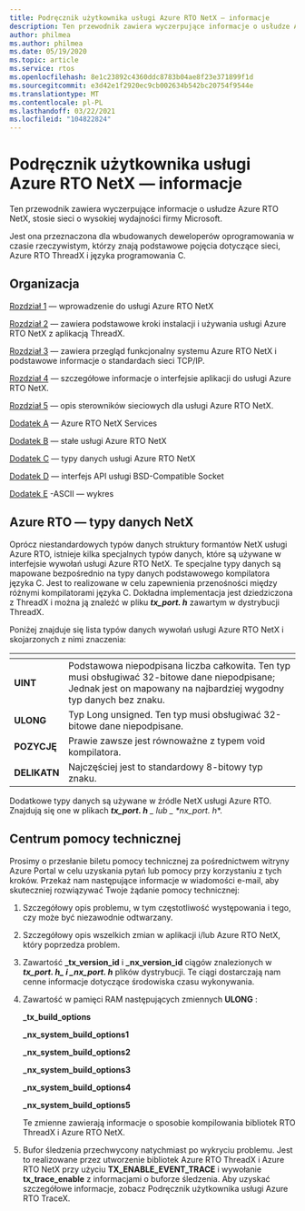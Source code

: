 ```yaml
---
title: Podręcznik użytkownika usługi Azure RTO NetX — informacje
description: Ten przewodnik zawiera wyczerpujące informacje o usłudze Azure RTO NetX, stosie sieci o wysokiej wydajności firmy Microsoft.
author: philmea
ms.author: philmea
ms.date: 05/19/2020
ms.topic: article
ms.service: rtos
ms.openlocfilehash: 8e1c23892c4360ddc8783b04ae8f23e371899f1d
ms.sourcegitcommit: e3d42e1f2920ec9cb002634b542bc20754f9544e
ms.translationtype: MT
ms.contentlocale: pl-PL
ms.lasthandoff: 03/22/2021
ms.locfileid: "104822824"
---
```

# <a name="about-the-azure-rtos-netx-user-guide"></a>Podręcznik użytkownika usługi Azure RTO NetX — informacje

Ten przewodnik zawiera wyczerpujące informacje o usłudze Azure RTO NetX, stosie sieci o wysokiej wydajności firmy Microsoft.

Jest ona przeznaczona dla wbudowanych deweloperów oprogramowania w czasie rzeczywistym, którzy znają podstawowe pojęcia dotyczące sieci, Azure RTO ThreadX i języka programowania C.

## <a name="organization"></a>Organizacja

[Rozdział 1](chapter1.md) — wprowadzenie do usługi Azure RTO NetX

[Rozdział 2](chapter2.md) — zawiera podstawowe kroki instalacji i używania usługi Azure RTO NetX z aplikacją ThreadX.

[Rozdział 3](chapter3.md) — zawiera przegląd funkcjonalny systemu Azure RTO NetX i podstawowe informacje o standardach sieci TCP/IP.

[Rozdział 4](chapter4.md) — szczegółowe informacje o interfejsie aplikacji do usługi Azure RTO NetX.

[Rozdział 5](chapter5.md) — opis sterowników sieciowych dla usługi Azure RTO NetX.

[Dodatek A](appendix-a.md) — Azure RTO NetX Services

[Dodatek B](appendix-b.md) — stałe usługi Azure RTO NetX

[Dodatek C](appendix-c.md) — typy danych usługi Azure RTO NetX

[Dodatek D](appendix-d.md) — interfejs API usługi BSD-Compatible Socket

[Dodatek E](appendix-e.md) -ASCII — wykres

## <a name="azure-rtos-netx-data-types"></a>Azure RTO — typy danych NetX

Oprócz niestandardowych typów danych struktury formantów NetX usługi Azure RTO, istnieje kilka specjalnych typów danych, które są używane w interfejsie wywołań usługi Azure RTO NetX. Te specjalne typy danych są mapowane bezpośrednio na typy danych podstawowego kompilatora języka C. Jest to realizowane w celu zapewnienia przenośności między różnymi kompilatorami języka C. Dokładna implementacja jest dziedziczona z ThreadX i można ją znaleźć w pliku ***tx_port. h*** zawartym w dystrybucji ThreadX.

Poniżej znajduje się lista typów danych wywołań usługi Azure RTO NetX i skojarzonych z nimi znaczenia:

| <!-- -->    | <!-- -->    |
| --------- | ------------------------------------------------------------------------------------------------------------------------------------- |
| **UINT**  | Podstawowa niepodpisana liczba całkowita. Ten typ musi obsługiwać 32-bitowe dane niepodpisane; Jednak jest on mapowany na najbardziej wygodny typ danych bez znaku. |
| **ULONG** | Typ Long unsigned. Ten typ musi obsługiwać 32-bitowe dane niepodpisane.                                                                      |
| **POZYCJĘ**  | Prawie zawsze jest równoważne z typem void kompilatora.                                                                                 |
| **DELIKATN**  | Najczęściej jest to standardowy 8-bitowy typ znaku.                                                                                           |

Dodatkowe typy danych są używane w źródle NetX usługi Azure RTO. Znajdują się one w plikach ***tx_port. h** _ lub _ *_nx_port. h_**.

## <a name="customer-support-center"></a>Centrum pomocy technicznej

Prosimy o przesłanie biletu pomocy technicznej za pośrednictwem witryny Azure Portal w celu uzyskania pytań lub pomocy przy korzystaniu z tych kroków. Przekaż nam następujące informacje w wiadomości e-mail, aby skuteczniej rozwiązywać Twoje żądanie pomocy technicznej:

1. Szczegółowy opis problemu, w tym częstotliwość występowania i tego, czy może być niezawodnie odtwarzany.

2. Szczegółowy opis wszelkich zmian w aplikacji i/lub Azure RTO NetX, który poprzedza problem.

3. Zawartość **_tx_version_id** i **_nx_version_id** ciągów znalezionych w **_tx_port. h_*_ i _*_nx_port. h_** plików dystrybucji. Te ciągi dostarczają nam cenne informacje dotyczące środowiska czasu wykonywania.

4. Zawartość w pamięci RAM następujących zmiennych **ULONG** :

    **_tx_build_options**

    **_nx_system_build_options1**

    **_nx_system_build_options2**

    **_nx_system_build_options3**

    **_nx_system_build_options4**

    **_nx_system_build_options5**

    Te zmienne zawierają informacje o sposobie kompilowania bibliotek RTO ThreadX i Azure RTO NetX.

5. Bufor śledzenia przechwycony natychmiast po wykryciu problemu. Jest to realizowane przez utworzenie bibliotek Azure RTO ThreadX i Azure RTO NetX przy użyciu **TX_ENABLE_EVENT_TRACE** i wywołanie **tx_trace_enable** z informacjami o buforze śledzenia. Aby uzyskać szczegółowe informacje, zobacz Podręcznik użytkownika usługi Azure RTO TraceX.
